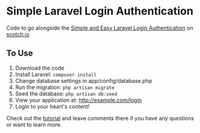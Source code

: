 # Simple Laravel Login Authentication

Code to go alongside the [Simple and Easy Laravel Login Authentication](http://scotch.io/tutorials/simple-and-easy-laravel-login-authentication) on [scotch.io](http://scotch.io)

## To Use
1. Download the code
2. Install Laravel: `composer install`
3. Change database settings in app/config/database.php
4. Run the migration: `php artisan migrate`
5. Seed the database: `php artisan db:seed`
6. View your application at: http://example.com/login
7. Login to your heart's content!

Check out the [tutorial](http://scotch.io/tutorials/simple-and-easy-laravel-login-authentication) and leave comments there if you have any questions or want to learn more.
